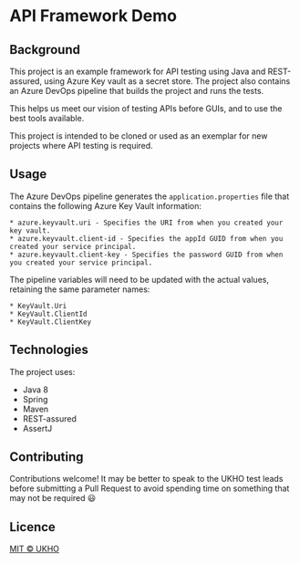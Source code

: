 # API Framework Demo  
  
## Background  
  
This project is an example framework for API testing using Java and REST-assured, using Azure Key vault as a secret store. The project also contains an Azure DevOps pipeline that builds the project and runs the tests.
  
This helps us meet our vision of testing APIs before GUIs, and to use the best tools available.  

This project is intended to be cloned or used as an exemplar for new projects where API testing is required.
  
## Usage  
  
 The Azure DevOps pipeline generates the `application.properties` file that contains the following Azure Key Vault information:
  

    * azure.keyvault.uri - Specifies the URI from when you created your key vault.
    * azure.keyvault.client-id - Specifies the appId GUID from when you created your service principal.
    * azure.keyvault.client-key - Specifies the password GUID from when you created your service principal.

The pipeline variables will need to be updated with the actual values, retaining the same parameter names:

	* KeyVault.Uri
    * KeyVault.ClientId
    * KeyVault.ClientKey

  
## Technologies  
  
The project uses:  
* Java 8  
* Spring  
* Maven  
* REST-assured  
* AssertJ  
  
## Contributing  
  
Contributions welcome! It may be better to speak to the UKHO test leads before submitting a Pull Request to avoid spending time on something that may not be required :smiley:  
  
## Licence  
[MIT © UKHO](https://raw.githubusercontent.com/UKHO/licences/master/ukho-int/license.md)